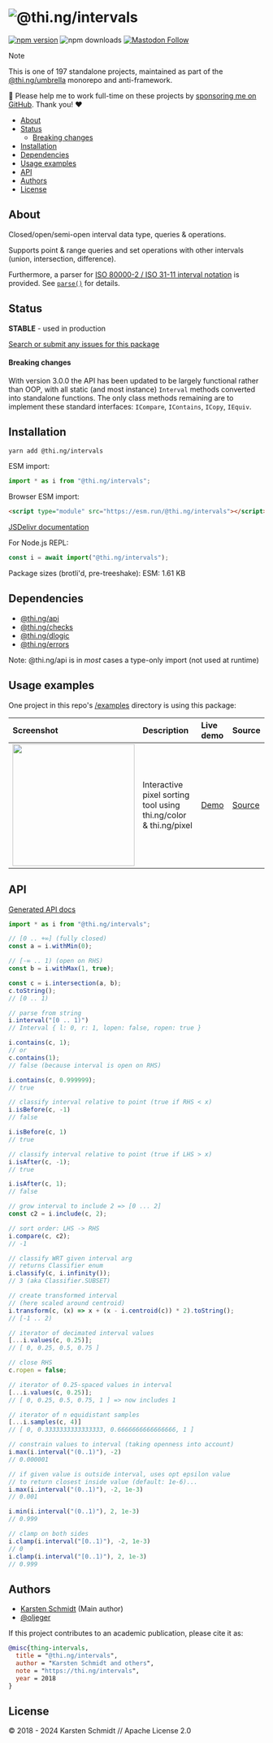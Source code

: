 <!-- This file is generated - DO NOT EDIT! -->
<!-- Please see: https://github.com/thi-ng/umbrella/blob/develop/CONTRIBUTING.md#changes-to-readme-files -->
# ![@thi.ng/intervals](https://media.thi.ng/umbrella/banners-20230807/thing-intervals.svg?d084bfb4)

[![npm version](https://img.shields.io/npm/v/@thi.ng/intervals.svg)](https://www.npmjs.com/package/@thi.ng/intervals)
![npm downloads](https://img.shields.io/npm/dm/@thi.ng/intervals.svg)
[![Mastodon Follow](https://img.shields.io/mastodon/follow/109331703950160316?domain=https%3A%2F%2Fmastodon.thi.ng&style=social)](https://mastodon.thi.ng/@toxi)

> [!NOTE]
> This is one of 197 standalone projects, maintained as part
> of the [@thi.ng/umbrella](https://github.com/thi-ng/umbrella/) monorepo
> and anti-framework.
>
> 🚀 Please help me to work full-time on these projects by [sponsoring me on
> GitHub](https://github.com/sponsors/postspectacular). Thank you! ❤️

- [About](#about)
- [Status](#status)
    - [Breaking changes](#breaking-changes)
- [Installation](#installation)
- [Dependencies](#dependencies)
- [Usage examples](#usage-examples)
- [API](#api)
- [Authors](#authors)
- [License](#license)

## About

Closed/open/semi-open interval data type, queries & operations.

Supports point & range queries and set operations with other intervals
(union, intersection, difference).

Furthermore, a parser for [ISO 80000-2 / ISO 31-11 interval
notation](https://en.wikipedia.org/wiki/ISO_31-11#Sets) is provided. See
[`parse()`](https://docs.thi.ng/umbrella/intervals/functions/parse.html) for
details.

## Status

**STABLE** - used in production

[Search or submit any issues for this package](https://github.com/thi-ng/umbrella/issues?q=%5Bintervals%5D+in%3Atitle)

#### Breaking changes

With version 3.0.0 the API has been updated to be largely functional rather than
OOP, with all static (and most instance) `Interval` methods converted into
standalone functions. The only class methods remaining are to implement these
standard interfaces: `ICompare`, `IContains`, `ICopy`, `IEquiv`.

## Installation

```bash
yarn add @thi.ng/intervals
```

ESM import:

```ts
import * as i from "@thi.ng/intervals";
```

Browser ESM import:

```html
<script type="module" src="https://esm.run/@thi.ng/intervals"></script>
```

[JSDelivr documentation](https://www.jsdelivr.com/)

For Node.js REPL:

```js
const i = await import("@thi.ng/intervals");
```

Package sizes (brotli'd, pre-treeshake): ESM: 1.61 KB

## Dependencies

- [@thi.ng/api](https://github.com/thi-ng/umbrella/tree/develop/packages/api)
- [@thi.ng/checks](https://github.com/thi-ng/umbrella/tree/develop/packages/checks)
- [@thi.ng/dlogic](https://github.com/thi-ng/umbrella/tree/develop/packages/dlogic)
- [@thi.ng/errors](https://github.com/thi-ng/umbrella/tree/develop/packages/errors)

Note: @thi.ng/api is in _most_ cases a type-only import (not used at runtime)

## Usage examples

One project in this repo's
[/examples](https://github.com/thi-ng/umbrella/tree/develop/examples)
directory is using this package:

| Screenshot                                                                                                           | Description                                                      | Live demo                                           | Source                                                                           |
|:---------------------------------------------------------------------------------------------------------------------|:-----------------------------------------------------------------|:----------------------------------------------------|:---------------------------------------------------------------------------------|
| <img src="https://raw.githubusercontent.com/thi-ng/umbrella/develop/assets/examples/pixel-sorting.png" width="240"/> | Interactive pixel sorting tool using thi.ng/color & thi.ng/pixel | [Demo](https://demo.thi.ng/umbrella/pixel-sorting/) | [Source](https://github.com/thi-ng/umbrella/tree/develop/examples/pixel-sorting) |

## API

[Generated API docs](https://docs.thi.ng/umbrella/intervals/)

```ts
import * as i from "@thi.ng/intervals";

// [0 .. +∞] (fully closed)
const a = i.withMin(0);

// [-∞ .. 1) (open on RHS)
const b = i.withMax(1, true);

const c = i.intersection(a, b);
c.toString();
// [0 .. 1)

// parse from string
i.interval("[0 .. 1)")
// Interval { l: 0, r: 1, lopen: false, ropen: true }

i.contains(c, 1);
// or
c.contains(1);
// false (because interval is open on RHS)

i.contains(c, 0.999999);
// true

// classify interval relative to point (true if RHS < x)
i.isBefore(c, -1)
// false

i.isBefore(c, 1)
// true

// classify interval relative to point (true if LHS > x)
i.isAfter(c, -1);
// true

i.isAfter(c, 1);
// false

// grow interval to include 2 => [0 ... 2]
const c2 = i.include(c, 2);

// sort order: LHS -> RHS
i.compare(c, c2);
// -1

// classify WRT given interval arg
// returns Classifier enum
i.classify(c, i.infinity());
// 3 (aka Classifier.SUBSET)

// create transformed interval
// (here scaled around centroid)
i.transform(c, (x) => x + (x - i.centroid(c)) * 2).toString();
// [-1 .. 2)

// iterator of decimated interval values
[...i.values(c, 0.25)];
// [ 0, 0.25, 0.5, 0.75 ]

// close RHS
c.ropen = false;

// iterator of 0.25-spaced values in interval
[...i.values(c, 0.25)];
// [ 0, 0.25, 0.5, 0.75, 1 ] => now includes 1

// iterator of n equidistant samples
[...i.samples(c, 4)]
// [ 0, 0.3333333333333333, 0.6666666666666666, 1 ]

// constrain values to interval (taking openness into account)
i.max(i.interval("(0..1)"), -2)
// 0.000001

// if given value is outside interval, uses opt epsilon value
// to return closest inside value (default: 1e-6)...
i.max(i.interval("(0..1)"), -2, 1e-3)
// 0.001

i.min(i.interval("(0..1)"), 2, 1e-3)
// 0.999

// clamp on both sides
i.clamp(i.interval("[0..1)"), -2, 1e-3)
// 0
i.clamp(i.interval("[0..1)"), 2, 1e-3)
// 0.999
```

## Authors

- [Karsten Schmidt](https://thi.ng) (Main author)
- [@oljeger](https://github.com/oljeger)

If this project contributes to an academic publication, please cite it as:

```bibtex
@misc{thing-intervals,
  title = "@thi.ng/intervals",
  author = "Karsten Schmidt and others",
  note = "https://thi.ng/intervals",
  year = 2018
}
```

## License

&copy; 2018 - 2024 Karsten Schmidt // Apache License 2.0
